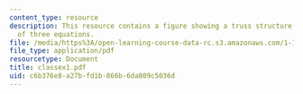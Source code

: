 ```yaml
---
content_type: resource
description: This resource contains a figure showing a truss structure and solution
  of three equations.
file: /media/https%3A/open-learning-course-data-rc.s3.amazonaws.com/1-101-introduction-to-civil-and-environmental-engineering-design-i-fall-2005/c6b376e8a27bfd1b866b6da809c5036d_classex1.pdf
file_type: application/pdf
resourcetype: Document
title: classex1.pdf
uid: c6b376e8-a27b-fd1b-866b-6da809c5036d
---
```

